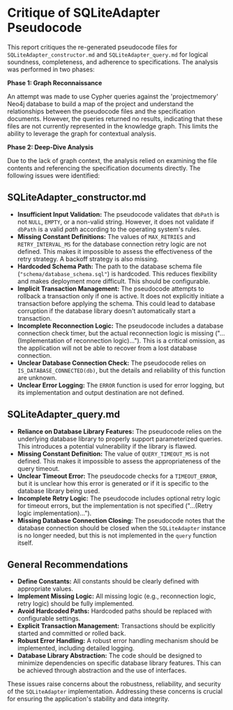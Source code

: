 # Critique of SQLiteAdapter Pseudocode

This report critiques the re-generated pseudocode files for `SQLiteAdapter_constructor.md` and `SQLiteAdapter_query.md` for logical soundness, completeness, and adherence to specifications. The analysis was performed in two phases:

**Phase 1: Graph Reconnaissance**

An attempt was made to use Cypher queries against the 'projectmemory' Neo4j database to build a map of the project and understand the relationships between the pseudocode files and the specification documents. However, the queries returned no results, indicating that these files are not currently represented in the knowledge graph. This limits the ability to leverage the graph for contextual analysis.

**Phase 2: Deep-Dive Analysis**

Due to the lack of graph context, the analysis relied on examining the file contents and referencing the specification documents directly. The following issues were identified:

## SQLiteAdapter_constructor.md

*   **Insufficient Input Validation:** The pseudocode validates that `dbPath` is not `NULL`, `EMPTY`, or a non-valid string. However, it does not validate if `dbPath` is a valid *path* according to the operating system's rules.
*   **Missing Constant Definitions:** The values of `MAX_RETRIES` and `RETRY_INTERVAL_MS` for the database connection retry logic are not defined. This makes it impossible to assess the effectiveness of the retry strategy. A backoff strategy is also missing.
*   **Hardcoded Schema Path:** The path to the database schema file (`"schema/database_schema.sql"`) is hardcoded. This reduces flexibility and makes deployment more difficult. This should be configurable.
*   **Implicit Transaction Management:** The pseudocode attempts to rollback a transaction only if one is active. It does not explicitly initiate a transaction before applying the schema. This could lead to database corruption if the database library doesn't automatically start a transaction.
*   **Incomplete Reconnection Logic:** The pseudocode includes a database connection check timer, but the actual reconnection logic is missing ("...(Implementation of reconnection logic)..."). This is a critical omission, as the application will not be able to recover from a lost database connection.
*   **Unclear Database Connection Check:** The pseudocode relies on `IS_DATABASE_CONNECTED(db)`, but the details and reliability of this function are unknown.
*   **Unclear Error Logging:** The `ERROR` function is used for error logging, but its implementation and output destination are not defined.

## SQLiteAdapter_query.md

*   **Reliance on Database Library Features:** The pseudocode relies on the underlying database library to properly support parameterized queries. This introduces a potential vulnerability if the library is flawed.
*   **Missing Constant Definition:** The value of `QUERY_TIMEOUT_MS` is not defined. This makes it impossible to assess the appropriateness of the query timeout.
*   **Unclear Timeout Error:** The pseudocode checks for a `TIMEOUT_ERROR`, but it is unclear how this error is generated or if it is specific to the database library being used.
*   **Incomplete Retry Logic:** The pseudocode includes optional retry logic for timeout errors, but the implementation is not specified ("...(Retry logic implementation)...").
*   **Missing Database Connection Closing:** The pseudocode notes that the database connection should be closed when the `SQLiteAdapter` instance is no longer needed, but this is not implemented in the `query` function itself.

## General Recommendations

*   **Define Constants:** All constants should be clearly defined with appropriate values.
*   **Implement Missing Logic:** All missing logic (e.g., reconnection logic, retry logic) should be fully implemented.
*   **Avoid Hardcoded Paths:** Hardcoded paths should be replaced with configurable settings.
*   **Explicit Transaction Management:** Transactions should be explicitly started and committed or rolled back.
*   **Robust Error Handling:** A robust error handling mechanism should be implemented, including detailed logging.
*   **Database Library Abstraction:** The code should be designed to minimize dependencies on specific database library features. This can be achieved through abstraction and the use of interfaces.

These issues raise concerns about the robustness, reliability, and security of the `SQLiteAdapter` implementation. Addressing these concerns is crucial for ensuring the application's stability and data integrity.